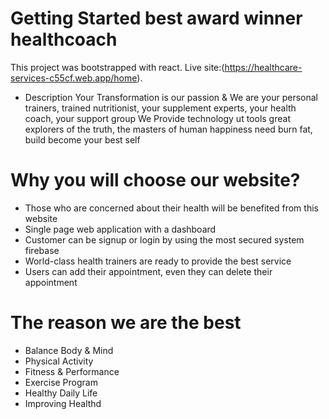 # Getting Started best award winner healthcoach

This project was bootstrapped with react. Live site:(https://healthcare-services-c55cf.web.app/home).
- Description
Your Transformation is our passion & We are your personal trainers, trained nutritionist, your supplement experts, your health coach, your support group We Provide technology ut tools great explorers of the truth, the masters of human happiness need burn fat, build become your best self

# Why you will choose our website? 
- 	Those who are concerned about their health will be benefited from this website
- 	Single page web application with a dashboard
- 	Customer can be signup or login by using the most secured system firebase
-  World-class health trainers are ready to provide the best service 
- Users can add their appointment, even they can delete their appointment
 # The reason we are the best
  - Balance Body & Mind
   - Physical Activity
   - Fitness & Performance
   - Exercise Program
   - Healthy Daily Life
   - Improving Healthd
